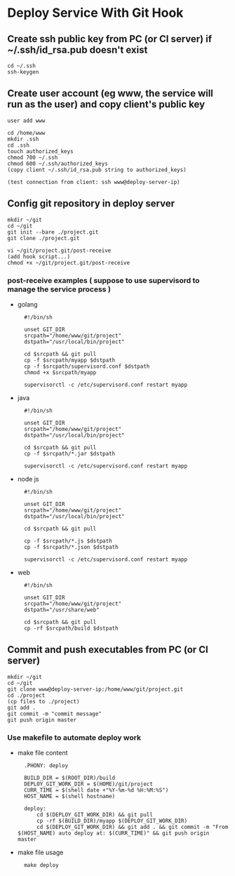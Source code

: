 # Deploy Service With Git Hook

## Create ssh public key from PC (or CI server) if ~/.ssh/id_rsa.pub doesn't exist

    cd ~/.ssh
    ssh-keygen

## Create user account (eg www, the service will run as the user) and copy client's public key

    user add www

    cd /home/www
    mkdir .ssh 
    cd .ssh
    touch authorized_keys
    chmod 700 ~/.ssh
    chmod 600 ~/.ssh/authorized_keys
    (copy client ~/.ssh/id_rsa.pub string to authorized_keys)   

    (test connection from client: ssh www@deploy-server-ip)

## Config git repository in deploy server

    mkdir ~/git
    cd ~/git
    git init --bare ./project.git
    git clone ./project.git

    vi ~/git/project.git/post-receive
    (add hook script...)
    chmod +x ~/git/project.git/post-receive

### post-receive examples ( suppose to use supervisord to manage the service process )

* golang

        #!/bin/sh

        unset GIT_DIR
        srcpath="/home/www/git/project"
        dstpath="/usr/local/bin/project"

        cd $srcpath && git pull
        cp -f $srcpath/myapp $dstpath
        cp -f $srcpath/supervisord.conf $dstpath
        chmod +x $srcpath/myapp

        supervisorctl -c /etc/supervisord.conf restart myapp

* java

        #!/bin/sh

        unset GIT_DIR
        srcpath="/home/www/git/project"
        dstpath="/usr/local/bin/project"

        cd $srcpath && git pull
        cp -f $srcpath/*.jar $dstpath

        supervisorctl -c /etc/supervisord.conf restart myapp

* node js

        #!/bin/sh

        unset GIT_DIR
        srcpath="/home/www/git/project"
        dstpath="/usr/local/bin/project"

        cd $srcpath && git pull

        cp -f $srcpath/*.js $dstpath
        cp -f $srcpath/*.json $dstpath

        supervisorctl -c /etc/supervisord.conf restart myapp

* web

        #!/bin/sh

        unset GIT_DIR
        srcpath="/home/www/git/project"
        dstpath="/usr/share/web"

        cd $srcpath && git pull
        cp -rf $srcpath/build $dstpath


## Commit and push executables from PC (or CI server)
    mkdir ~/git
    cd ~/git
    git clone www@deploy-server-ip:/home/www/git/project.git
    cd ./project
    (cp files to ./project)
    git add .
    git commit -m "commit message"
    git push origin master

### Use makefile to automate deploy work

* make file content

        .PHONY: deploy

        BUILD_DIR = $(ROOT_DIR)/build
        DEPLOY_GIT_WORK_DIR = $(HOME)/git/project
        CURR_TIME = $(shell date +"%Y-%m-%d %H:%M:%S")
        HOST_NAME = $(shell hostname)

        deploy:
            cd $(DEPLOY_GIT_WORK_DIR) && git pull
            cp -rf $(BUILD_DIR)/myapp $(DEPLOY_GIT_WORK_DIR)
            cd $(DEPLOY_GIT_WORK_DIR) && git add . && git commit -m "From $(HOST_NAME) auto deploy at: $(CURR_TIME)" && git push origin master
            
* make file usage

        make deploy
        
